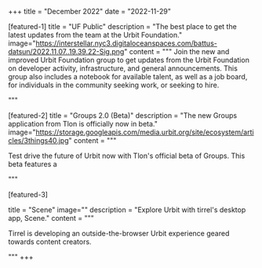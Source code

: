+++
title = "December 2022"
date = "2022-11-29"

[featured-1]
title = "UF Public"
description = "The best place to get the latest updates from the team at the Urbit Foundation."
image="https://interstellar.nyc3.digitaloceanspaces.com/battus-datsun/2022.11.07..19.39.22-Sig.png"
content = """
Join the new and improved Urbit Foundation group to get updates from the Urbit Foundation on developer activity, infrastructure, and general announcements.  This group also includes a notebook for available talent, as well as a job board, for individuals in the community seeking work, or seeking to hire. 

"""

[featured-2]
title = "Groups 2.0 (Beta)"
description = "The new Groups application from Tlon is officially now in beta."
image="https://storage.googleapis.com/media.urbit.org/site/ecosystem/articles/3things40.jpg"
content = """

Test drive the future of Urbit now with Tlon's official beta of Groups.  This beta features a 

"""

[featured-3]

title = "Scene"
image=""
description = "Explore Urbit with tirrel's desktop app, Scene."
content = """

Tirrel is developing an outside-the-browser Urbit experience geared towards content creators.

"""
+++

